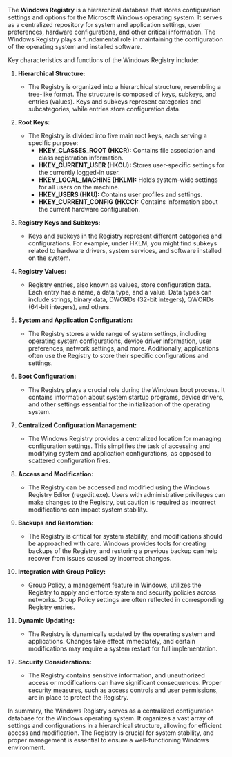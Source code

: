 The **Windows Registry** is a hierarchical database that stores configuration settings and options for the Microsoft Windows operating system. It serves as a centralized repository for system and application settings, user preferences, hardware configurations, and other critical information. The Windows Registry plays a fundamental role in maintaining the configuration of the operating system and installed software.

Key characteristics and functions of the Windows Registry include:

1. **Hierarchical Structure:**
   - The Registry is organized into a hierarchical structure, resembling a tree-like format. The structure is composed of keys, subkeys, and entries (values). Keys and subkeys represent categories and subcategories, while entries store configuration data.

2. **Root Keys:**
   - The Registry is divided into five main root keys, each serving a specific purpose:
     - **HKEY_CLASSES_ROOT (HKCR):** Contains file association and class registration information.
     - **HKEY_CURRENT_USER (HKCU):** Stores user-specific settings for the currently logged-in user.
     - **HKEY_LOCAL_MACHINE (HKLM):** Holds system-wide settings for all users on the machine.
     - **HKEY_USERS (HKU):** Contains user profiles and settings.
     - **HKEY_CURRENT_CONFIG (HKCC):** Contains information about the current hardware configuration.

3. **Registry Keys and Subkeys:**
   - Keys and subkeys in the Registry represent different categories and configurations. For example, under HKLM, you might find subkeys related to hardware drivers, system services, and software installed on the system.

4. **Registry Values:**
   - Registry entries, also known as values, store configuration data. Each entry has a name, a data type, and a value. Data types can include strings, binary data, DWORDs (32-bit integers), QWORDs (64-bit integers), and others.

5. **System and Application Configuration:**
   - The Registry stores a wide range of system settings, including operating system configurations, device driver information, user preferences, network settings, and more. Additionally, applications often use the Registry to store their specific configurations and settings.

6. **Boot Configuration:**
   - The Registry plays a crucial role during the Windows boot process. It contains information about system startup programs, device drivers, and other settings essential for the initialization of the operating system.

7. **Centralized Configuration Management:**
   - The Windows Registry provides a centralized location for managing configuration settings. This simplifies the task of accessing and modifying system and application configurations, as opposed to scattered configuration files.

8. **Access and Modification:**
   - The Registry can be accessed and modified using the Windows Registry Editor (regedit.exe). Users with administrative privileges can make changes to the Registry, but caution is required as incorrect modifications can impact system stability.

9. **Backups and Restoration:**
   - The Registry is critical for system stability, and modifications should be approached with care. Windows provides tools for creating backups of the Registry, and restoring a previous backup can help recover from issues caused by incorrect changes.

10. **Integration with Group Policy:**
    - Group Policy, a management feature in Windows, utilizes the Registry to apply and enforce system and security policies across networks. Group Policy settings are often reflected in corresponding Registry entries.

11. **Dynamic Updating:**
    - The Registry is dynamically updated by the operating system and applications. Changes take effect immediately, and certain modifications may require a system restart for full implementation.

12. **Security Considerations:**
    - The Registry contains sensitive information, and unauthorized access or modifications can have significant consequences. Proper security measures, such as access controls and user permissions, are in place to protect the Registry.

In summary, the Windows Registry serves as a centralized configuration database for the Windows operating system. It organizes a vast array of settings and configurations in a hierarchical structure, allowing for efficient access and modification. The Registry is crucial for system stability, and proper management is essential to ensure a well-functioning Windows environment.
